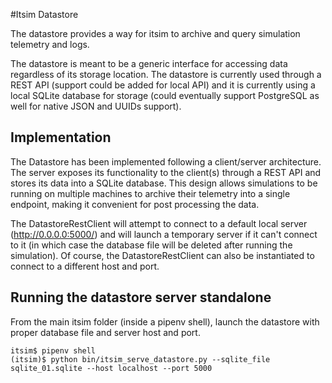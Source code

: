 #Itsim Datastore

The datastore provides a way for itsim to archive and query simulation telemetry and logs.

The datastore is meant to be a generic interface for accessing data regardless of its storage location. The datastore 
is currently used through a REST API (support could be added for local API) and it is currently using a local SQLite 
database  for storage (could eventually support PostgreSQL as well for native JSON and UUIDs support). 


## Implementation
The Datastore has been implemented following a client/server architecture. The server exposes its functionality to the 
client(s) through a REST API and stores its data into a SQLite database. This design allows simulations to be 
running on multiple machines to archive their telemetry into a single endpoint, making it convenient for post 
processing the data. 

The DatastoreRestClient will attempt to connect to a default local server (http://0.0.0.0:5000/) and will launch a 
temporary server if it can't connect to it (in which case the database file will be deleted after running the 
simulation). Of course, the DatastoreRestClient can also be instantiated to connect to a different host and port.

## Running the datastore server standalone

From the main itsim folder (inside a pipenv shell), launch the datastore with proper database file and server host and 
port. 

```
itsim$ pipenv shell
(itsim)$ python bin/itsim_serve_datastore.py --sqlite_file sqlite_01.sqlite --host localhost --port 5000
```

